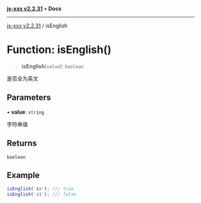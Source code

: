 [**js-xxx v2.2.31**](../README.md) • **Docs**

***

[js-xxx v2.2.31](../README.md) / isEnglish

# Function: isEnglish()

> **isEnglish**(`value`): `boolean`

是否全为英文

## Parameters

• **value**: `string`

字符串值

## Returns

`boolean`

## Example

```ts
isEnglish('Aa'); /// true
isEnglish('a1'); /// false
```

